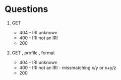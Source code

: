 # Questions

1. GET <x>
    * 404 - IRI unknown
    * 400 - IRI not an IRI
    * 200

2. GET <x>, profile <y>, format <z>
    * 404 - IRI unknown
    * 400 - IRI not an IRI - missmatching x/y or x+y/z
    * 200
    
